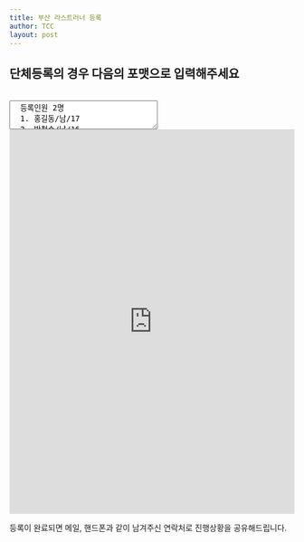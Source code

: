 ```yaml
---
title: 부산 라스트러너 등록
author: TCC 
layout: post
---
```


## 단체등록의 경우 다음의 포맷으로 입력해주세요

<br>

<textarea class="example" readonly cols="30" rows="3">
  등록인원 2명
  1. 홍길동/남/17
  2. 박철수/남/16
</textarea>

<br>

<iframe src="https://docs.google.com/forms/d/e/1FAIpQLSdqPKh57ks291O0ooAAXa3PhrljObB6wyEXAZpYvFYy2RNobQ/viewform?embedded=true"
width="100%" height="680px" frameborder="0" marginheight="0" marginwidth="0">2019년 부산 라스트러너 등록</iframe>

등록이 완료되면 메일, 핸드폰과 같이 남겨주신 연락처로 진행상황을 공유해드립니다.
